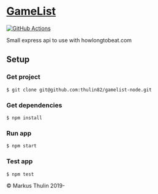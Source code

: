 # [GameList](https://github.com/thulin82/gamelist-node)

[![GitHub Actions](https://github.com/thulin82/gamelist-node/actions/workflows/github-actions.yml/badge.svg)](https://github.com/thulin82/gamelist/actions/workflows/github-actions.yml)

Small express api to use with howlongtobeat.com

## Setup

### Get project

```
$ git clone git@github.com:thulin82/gamelist-node.git
```

### Get dependencies

```
$ npm install
```

### Run app

```
$ npm start
```

### Test app

```
$ npm test
```

© Markus Thulin 2019-
